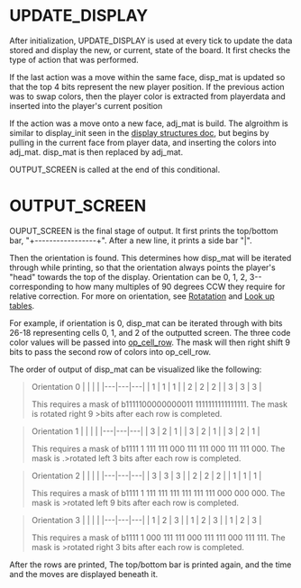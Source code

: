 # UPDATE_DISPLAY

After initialization, UPDATE_DISPLAY is used at every tick to update the data stored and display the new, or current, state of the board. It first checks the type of action that was performed. 

If the last action was a move within the same face, disp_mat is updated so that the top 4 bits represent the new player position. If the previous action was to swap colors, then the player color is extracted from playerdata and inserted into the player's current position

If the action was a move onto a new face, adj_mat is build. The algroithm is similar to display_init seen in the [display structures doc](./displaystructs.md), but begins by pulling in the current face from player data, and inserting the colors into adj_mat. disp_mat is then replaced by adj_mat.

OUTPUT_SCREEN is called at the end of this conditional.

# OUTPUT_SCREEN

OUPUT_SCREEN is the final stage of output. It first prints the top/bottom bar, "+-----------------+". After a new line, it prints a side bar "|".

Then the orientation is found. This determines how disp_mat will be iterated through while printing, so that the orientation always points the player's "head" towards the top of the display. Orientation can be 0, 1, 2, 3-- corresponding to how many multiples of 90 degrees CCW they require for relative correction. For more on orientation, see [Rotatation](../board/rot.md) and [Look up tables](./tables.md).

For example, if orientation is 0, disp_mat can be iterated through with bits 26-18 representing cells 0, 1, and 2 of the outputted screen. The three code color values will be passed into [op_cell_row](./displaystructs.md). The mask will then right shift 9 bits to pass the second row of colors into op_cell_row.

The order of output of disp_mat can be visualized like the following:

>Orientation 0
>| |   |   |
>|---|---|---|
>| 1 | 1 | 1 |
>| 2 | 2 | 2 |
>| 3 | 3 | 3 |
>
>This requires a mask of b1111100000000011 1111111111111111. The mask is rotated right 9 >bits after each row is completed.

>Orientation 1
>| |   |   |
>|---|---|---|
>| 3 | 2 | 1 |
>| 3 | 2 | 1 |
>| 3 | 2 | 1 |
>
>This requires a mask of b1111 1 111 111 000 111 111 000 111 111 000. The mask is .>rotated left 3 bits after each row is completed.

>Orientation 2
>| |   |   |
>|---|---|---|
>| 3 | 3 | 3 |
>| 2 | 2 | 2 |
>| 1 | 1 | 1 |
>
>This requires a mask of b1111 1 111 111 111 111 111 111 000 000 000. The mask is >rotated left 9 bits after each row is completed.

>Orientation 3
>| |   |   |
>|---|---|---|
>| 1 | 2 | 3 |
>| 1 | 2 | 3 |
>| 1 | 2 | 3 |
>
>This requires a mask of b1111 1 000 111 111 000 111 111 000 111 111. The mask is >rotated right 3 bits after each row is completed.

After the rows are printed, The top/bottom bar is printed again, and the time and the moves are displayed beneath it.